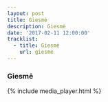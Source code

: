 ```yaml
---
layout: post
title: Giesmė
description: Giesmė
date: '2017-02-11 12:00:00'
tracklist:
  - title: Giesmė
    url: giesme
---
```


### Giesmė

{% include media_player.html %}

